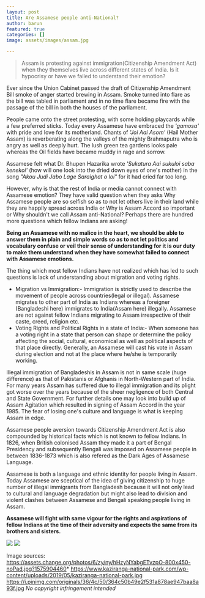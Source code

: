 ```yaml
---
layout: post
title: Are Assamese people anti-National?
author: barun
featured: true
categories: []
image: assets/images/assam.jpg

---
```

> Assam is protesting against immigration(Citizenship Amendment  Act) when they themselves live across different states of India. Is it hypocrisy or have we failed to understand their emotion?



Ever since the Union Cabinet passed the draft of Citizenship Amendment Bill  smoke of anger started brewing in Assam. Smoke turned into flare as the bill was tabled in parliament and in no time flare became fire with the passage of the bill in both the houses of the parliament.

People came onto the street protesting, with some holding playcards while a few preferred sticks. Today every Assamese have embraced the *'gamosa'* with pride and love for its motherland. Chants of *'Joi Aai Asom'* (Hail Mother Assam) is reverberating along the valleys of the mighty Brahmaputra who is angry as well as deeply hurt. The lush green tea gardens looks pale whereas the Oil fields have became muddy in rage and sorrow.

Assamese felt what Dr. Bhupen Hazarika wrote *'Sukatura Aai sukuloi saba kenekoi'* (how will one look into the dried down eyes of one's mother) in the song *"Akou Judi Jabo Lage Saraighat o loi"* for it had cried far too long.
 

However, why is that the rest of India or media cannot connect with Assamese emotion? They have valid question when they asks Why Assamese people are so selfish so as to not let others live in their land while they are happily spread across India or Why is Assam Accord so important or Why shouldn't we call Assam anti-National? Perhaps there are hundred more questions which fellow Indians are asking!

**Being an Assamese with no malice in the heart, we should be able to answer them in plain and simple words so as to not let politics and vocabulary confuse or veil their sense of understanding for it is our duty to make them understand when they have somewhat failed to connect with Assamese emotions.**

The thing which most fellow Indians have not realized which has led to such questions is lack of understanding about migration and voting rights.

- Migration vs Immigration:-
Immigration is strictly used to describe the movement of people across countries(legal or illegal). Assamese migrates to other part of India as Indians whereas a foreigner (Bangladeshi here) immigrates to India(Assam here) illegally. Assamese are not against fellow Indians migrating to  Assam irrespective of their caste, creed, religion etc.  
- Voting Rights and Political Rights in a state of India:-
When someone has a voting right in a state that person can shape or determine the policy affecting the social, cultural, economical as well as political aspects of that place directly. Generally, an Assamese will cast his vote in Assam during election and not at the place where he/she is temporarily working.


Illegal immigration of Bangladeshis in Assam is not in same scale (huge difference) as that of Pakistanis or Afghanis in North-Western part of India. For many years Assam has suffered due to illegal immigration and its plight got worse over the years because of the sheer negligence of both Central and State Government. For further details one may look into build up of Assam Agitation which resulted in signing of Assam Accord in the year 1985. The fear of losing one's culture and language is what is keeping Assam in edge.

Assamese people aversion towards Citizenship Amendment Act is also compounded by historical facts which is not known to fellow Indians. In 1826, when British colonised Assam they made it a part of Bengal Presidency and subsequently Bengali was imposed on Assamese people in between 1836-1873 which is also refered as the Dark Ages of Assamese Language.

Assamese is both a language and ethnic identity for people living in Assam. Today Assamese are sceptical of the idea of giving citizenship to huge number of illegal immigrants from Bangladesh because it will not only lead to cultural and language degradation but might also lead to division and violent clashes between Assamese and Bengali speaking people living in Assam.

**Assamese will fight with same vigour for the rights and aspirations of fellow Indians at the time of their adversity and expects the same from its brothers and sisters.**

![](https://www.kaziranga-national-park.com/wp-content/uploads/2019/05/kaziranga-national-park.jpg)
![](https://i.pinimg.com/originals/36/4c/50/364c50b49e2f531a878ae947baa8a93f.jpg) 


Image sources:
https://assets.change.org/photos/6/zy/ny/hHzyNYabgETvzpO-800x450-noPad.jpg?1575904460* 
https://www.kaziranga-national-park.com/wp-content/uploads/2019/05/kaziranga-national-park.jpg
https://i.pinimg.com/originals/36/4c/50/364c50b49e2f531a878ae947baa8a93f.jpg
*No copyright infringement intended*


